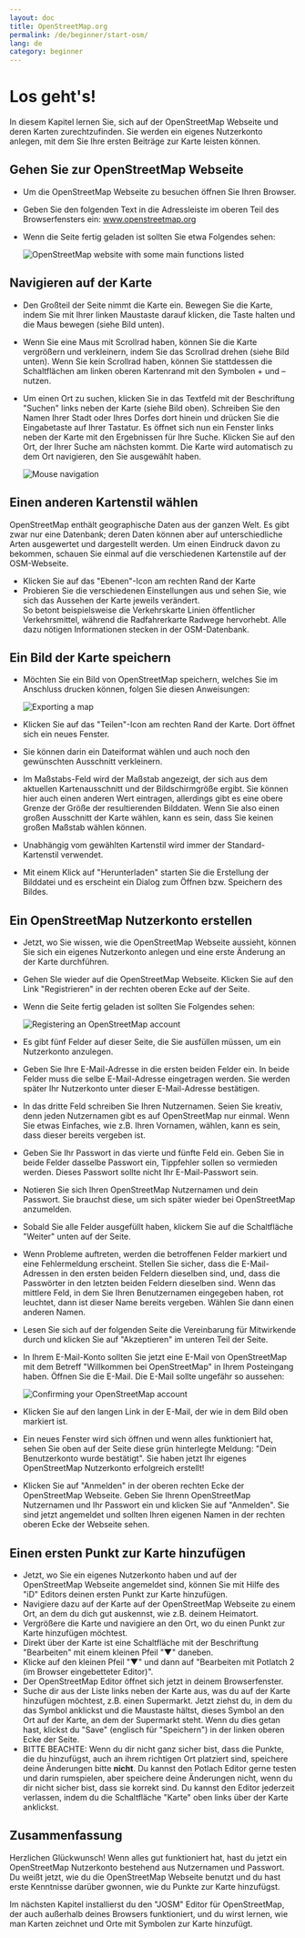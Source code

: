```yaml
---
layout: doc
title: OpenStreetMap.org
permalink: /de/beginner/start-osm/
lang: de
category: beginner
---
```


Los geht's!
===========

In diesem Kapitel lernen Sie, sich auf der OpenStreetMap Webseite 
und deren Karten zurechtzufinden. Sie werden ein
eigenes Nutzerkonto anlegen, mit dem Sie Ihre ersten Beiträge 
zur Karte leisten können.

Gehen Sie zur OpenStreetMap Webseite
------------------------------------

-   Um die OpenStreetMap Webseite zu besuchen öffnen Sie Ihren Browser.
-   Geben Sie den folgenden Text in die Adressleiste im oberen Teil des 
    Browserfensters ein: www.openstreetmap.org
-   Wenn die Seite fertig geladen ist sollten Sie etwa Folgendes sehen:

    ![OpenStreetMap website with some main functions listed][]

Navigieren auf der Karte
------------------------

-   Den Großteil der Seite nimmt die Karte ein. Bewegen Sie die Karte, indem 
    Sie mit Ihrer linken Maustaste darauf klicken, die Taste halten und
    die Maus bewegen (siehe Bild unten).
-   Wenn Sie eine Maus mit Scrollrad haben, können Sie die Karte
    vergrößern und verkleinern, indem Sie das Scrollrad drehen (siehe 
    Bild unten). Wenn Sie kein Scrollrad haben, können Sie stattdessen die 
    Schaltflächen am linken oberen Kartenrand mit den Symbolen + und – 
    nutzen.
-   Um einen Ort zu suchen, klicken Sie in das Textfeld mit der Beschriftung
    "Suchen" links neben der Karte (siehe Bild oben). Schreiben Sie den
    Namen Ihrer Stadt oder Ihres Dorfes dort hinein und drücken Sie die 
    Eingabetaste auf Ihrer Tastatur. Es öffnet sich nun ein Fenster 
    links neben der Karte mit den Ergebnissen für Ihre Suche. Klicken Sie auf den
    Ort, der Ihrer Suche am nächsten kommt. Die Karte wird automatisch
    zu dem Ort navigieren, den Sie ausgewählt haben.

    ![Mouse navigation][]
    
Einen anderen Kartenstil wählen
-------------------------------

OpenStreetMap enthält geographische Daten aus der ganzen Welt. Es gibt zwar nur eine Datenbank; deren Daten können aber auf unterschiedliche Arten ausgewertet und dargestellt werden. Um einen Eindruck davon zu bekommen, schauen Sie einmal auf die verschiedenen Kartenstile auf der OSM-Webseite.

- Klicken Sie auf das "Ebenen"-Icon am rechten Rand der Karte
- Probieren Sie die verschiedenen Einstellungen aus und sehen Sie, wie sich das Aussehen der Karte jeweils verändert.  
  So betont beispielsweise die Verkehrskarte Linien öffentlicher Verkehrsmittel, während die Radfahrerkarte Radwege 
  hervorhebt. Alle dazu nötigen Informationen stecken in der OSM-Datenbank.

Ein Bild der Karte speichern
----------------------------

-   Möchten Sie ein Bild von OpenStreetMap speichern, welches Sie im
    Anschluss drucken können, folgen Sie diesen Anweisungen:

    ![Exporting a map][]

-   Klicken Sie auf das "Teilen"-Icon am rechten Rand der Karte. Dort 
    öffnet sich ein neues Fenster.
-   Sie können darin ein Dateiformat wählen und auch noch den gewünschten Ausschnitt verkleinern.
-   Im Maßstabs-Feld wird der Maßstab angezeigt, der sich aus dem aktuellen Kartenausschnitt und der Bildschirmgröße 
    ergibt. Sie können hier auch einen anderen Wert eintragen, allerdings gibt es eine obere Grenze der Größe der 
    resultierenden Bilddaten. Wenn Sie also einen großen Ausschnitt der Karte wählen, kann es sein, dass Sie keinen 
    großen Maßstab wählen können.
-   Unabhängig vom gewählten Kartenstil wird immer der Standard-Kartenstil verwendet.
-   Mit einem Klick auf "Herunterladen" starten Sie die Erstellung der Bilddatei und es erscheint ein Dialog zum Öffnen 
    bzw. Speichern des Bildes.

Ein OpenStreetMap Nutzerkonto erstellen
---------------------------------------

-   Jetzt, wo Sie wissen, wie die OpenStreetMap Webseite aussieht, können
    Sie sich ein eigenes Nutzerkonto anlegen und eine erste Änderung 
    an der Karte durchführen.
-   Gehen SIe wieder auf die OpenStreetMap Webseite. Klicken Sie auf den Link
    "Registrieren" in der rechten oberen Ecke auf der Seite.
-   Wenn die Seite fertig geladen ist sollten Sie Folgendes sehen:

    ![Registering an OpenStreetMap account][]

-   Es gibt fünf Felder auf dieser Seite, die Sie ausfüllen müssen, um 
    ein Nutzerkonto anzulegen.
-   Geben Sie Ihre E-Mail-Adresse in die ersten beiden Felder ein. In beide 
    Felder muss die selbe E-Mail-Adresse eingetragen werden. Sie werden 
    später Ihr Nutzerkonto unter dieser E-Mail-Adresse bestätigen.
-   In das dritte Feld schreiben Sie Ihren Nutzernamen. Seien Sie kreativ, 
    denn jeden Nutzernamen gibt es auf OpenStreetMap nur einmal. Wenn 
    Sie etwas Einfaches, wie z.B. Ihren Vornamen, wählen, kann es sein, 
    dass dieser bereits vergeben ist. 
-   Geben Sie Ihr Passwort in das vierte und fünfte Feld ein. Geben Sie in beide
    Felder dasselbe Passwort ein, Tippfehler sollen so vermieden werden.
    Dieses Passwort sollte nicht Ihr E-Mail-Passwort sein.
-   Notieren Sie sich Ihren OpenStreetMap Nutzernamen und dein Passwort. Sie
    brauchst diese, um sich später wieder bei OpenStreetMap anzumelden.
-   Sobald Sie alle Felder ausgefüllt haben, klickem Sie auf die Schaltfläche
    "Weiter" unten auf der Seite.
-   Wenn Probleme auftreten, werden die betroffenen Felder markiert und
    eine Fehlermeldung erscheint. Stellen Sie sicher, dass die E-Mail-
    Adressen in den ersten beiden Feldern dieselben sind, und, dass die
    Passwörter in den letzten beiden Feldern dieselben sind. Wenn das 
    mittlere Feld, in dem Sie Ihren Benutzernamen eingegeben haben, rot 
    leuchtet, dann ist dieser Name bereits vergeben. Wählen Sie dann einen 
    anderen Namen.
-   Lesen Sie sich auf der folgenden Seite die Vereinbarung für Mitwirkende 
    durch und klicken Sie auf "Akzeptieren" im unteren Teil der Seite.
-   In Ihrem E-Mail-Konto sollten Sie jetzt eine
    E-Mail von OpenStreetMap mit dem Betreff "Willkommen bei OpenStreetMap"
    in Ihrem Posteingang haben. Öffnen Sie die E-Mail. Die E-Mail 
    sollte ungefähr so aussehen:

    ![Confirming your OpenStreetMap account][]

-   Klicken Sie auf den langen Link in der E-Mail, der wie in dem Bild oben 
    markiert ist.
-   Ein neues Fenster wird sich öffnen und wenn alles funktioniert hat, 
    sehen Sie oben auf der Seite diese grün hinterlegte Meldung: 
    "Dein Benutzerkonto wurde bestätigt". Sie haben jetzt Ihr 
    eigenes OpenStreetMap Nutzerkonto erfolgreich erstellt!
-   Klicken Sie auf "Anmelden" in der oberen rechten Ecke der OpenStreetMap
    Webseite. Geben Sie Ihrenn OpenStreetMap Nutzernamen und Ihr Passwort 
    ein und klicken Sie auf "Anmelden". Sie sind jetzt angemeldet und sollten
    Ihren eigenen Namen in der rechten oberen Ecke der Webseite sehen.

Einen ersten Punkt zur Karte hinzufügen
---------------------------------------

-   Jetzt, wo Sie ein eigenes Nutzerkonto haben und auf der 
    OpenStreetMap Webseite angemeldet sind, können Sie mit Hilfe des 
    "iD" Editors deinen ersten Punkt zur Karte hinzufügen.
-   Navigiere dazu auf der Karte auf der OpenStreetMap Webseite zu 
    einem Ort, an dem du dich gut auskennst, wie z.B. deinem Heimatort.
-   Vergrößere die Karte und navigiere an den Ort, wo du einen 
    Punkt zur Karte hinzufügen möchtest.
-   Direkt über der Karte ist eine Schaltfläche mit der Beschriftung
    "Bearbeiten" mit einem kleinen Pfeil "▼" daneben.
-   Klicke auf den kleinen Pfeil "▼" und dann auf "Bearbeiten mit 
    Potlatch 2 (im Browser eingebetteter Editor)".
-   Der OpenStreetMap Editor öffnet sich jetzt in deinem Browserfenster.
-   Suche dir aus der Liste links neben der Karte aus, was du auf der
    Karte hinzufügen möchtest, z.B. einen Supermarkt. Jetzt ziehst du,
    in dem du das Symbol anklickst und die Maustaste hältst, dieses 
    Symbol an den Ort auf der Karte, an dem der Supermarkt steht. Wenn
    du dies getan hast, klickst du "Save" (englisch für "Speichern") in
    der linken oberen Ecke der Seite.
-   BITTE BEACHTE: Wenn du dir nicht ganz sicher bist, dass die Punkte,
    die du hinzufügst, auch an ihrem richtigen Ort platziert sind, 
    speichere deine Änderungen bitte __nicht__. Du kannst den Potlach 
    Editor gerne testen und darin rumspielen, aber speichere deine 
    Änderungen nicht, wenn du dir nicht sicher bist, dass sie korrekt
    sind. Du kannst den Editor jederzeit verlassen, indem du die 
    Schaltfläche "Karte" oben links über der Karte anklickst.

Zusammenfassung
---------------

Herzlichen Glückwunsch! Wenn alles gut funktioniert hat, hast du jetzt
ein OpenStreetMap Nutzerkonto bestehend aus Nutzernamen und Passwort.
Du weißt jetzt, wie du die OpenStreetMap Webseite benutzt und du hast
erste Kenntnisse darüber gwonnen, wie du Punkte zur Karte hinzufügst.

Im nächsten Kapitel installierst du den "JOSM" Editor für OpenStreetMap,
der auch außerhalb deines Browsers funktioniert, und du wirst lernen, 
wie man Karten zeichnet und Orte mit Symbolen zur Karte hinzufügt.

[OpenStreetMap website with some main functions listed]: {{site.baseurl}}/images/start_osm_website_de.png
[Mouse navigation]: {{site.baseurl}}/images/start_mouse_de.png
[Exporting a map]: {{site.baseurl}}/images/start_export_de.png
[Registering an OpenStreetMap account]: {{site.baseurl}}/images/start_register_de.png
[Confirming your OpenStreetMap account]: {{site.baseurl}}/images/start_confirm_de.png
